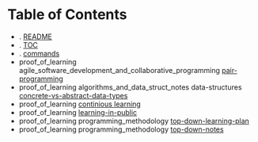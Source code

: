 # Table of Contents

- . [README](./README.md)
- . [TOC](./TOC.md)
- . [commands](./commands.md)
- proof_of_learning    agile_software_development_and_collaborative_programming [pair-programming](./proof_of_learning/agile_software_development_and_collaborative_programming/pair-programming.md)
- proof_of_learning    algorithms_and_data_struct_notes    data-structures [concrete-vs-abstract-data-types](./proof_of_learning/algorithms_and_data_struct_notes/data-structures/concrete-vs-abstract-data-types.md)
- proof_of_learning [continious learning](./proof_of_learning/continious_learning.md)
- proof_of_learning [learning-in-public](./proof_of_learning/learning-in-public.md)
- proof_of_learning    programming_methodology [top-down-learning-plan](./proof_of_learning/programming_methodology/top-down-learning-plan.md)
- proof_of_learning    programming_methodology [top-down-notes](./proof_of_learning/programming_methodology/top-down-notes.md)
